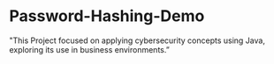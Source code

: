 # Password-Hashing-Demo
"This Project focused on applying cybersecurity concepts using Java, exploring its use in business environments.”
